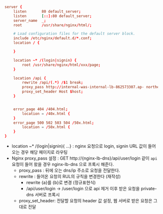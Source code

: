 ```conf
server {
    listen       80 default_server;
    listen       [::]:80 default_server;
    server_name  _;
    root         /usr/share/nginx/html/;

    # Load configuration files for the default server block.
    include /etc/nginx/default.d/*.conf;
    location / {

    }

    location ~* /(login|signin) {
        root /usr/share/nginx/html/xxx/page;
    }

    location /api {
        rewrite /api/(.*) /$1 break;
        proxy_pass http://internal-was-internal-lb-862573307.ap- northeast-2.elb.amazonaws.com:8080;
        proxy_set_header Host $host; 
    }


    error_page 404 /404.html;
        location = /40x.html {
    }
    error_page 500 502 503 504 /50x.html;
        location = /50x.html {
    } 
}    
```
* location ~* /(login|signin){ ...} : nginx 요청으로 login, signin URL 값이 들어오는 경우 해당 페이지로 라우팅
* Nginx proxy_pass 설정 : GET http://{nginx-lb-dns}/api/user/login 같이 `api` 요청이 들어 왔을 경우 nginx-lb-dns 으로 프록시 해준다.
  * proxy_pass : 뒤에 오는 dns/ip 주소로 요청을 전달한다.
  * rewrite : 들어온 요청의 RUL의 규칙을 변경한다 (재작성)
    * rewrite {a}를 {b}로 변경 (정규표현식)
    * /api/user/login -> /user/login 으로 api 제거 이후 받은 요청을 private-dns 서버로 프록시
  * proxy_set_header: 전달할 요청의 header 값 설정, 웹 서버로 받은 요청은 그대로 전달